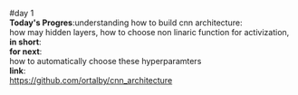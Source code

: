 #day 1  
**Today's Progres**:understanding how to build cnn architecture:  
how may hidden layers, how to choose non linaric function for activization,   
**in short**:  
**for next**:  
how to automatically choose these hyperparamters  
**link**:  
https://github.com/ortalby/cnn_architecture 
